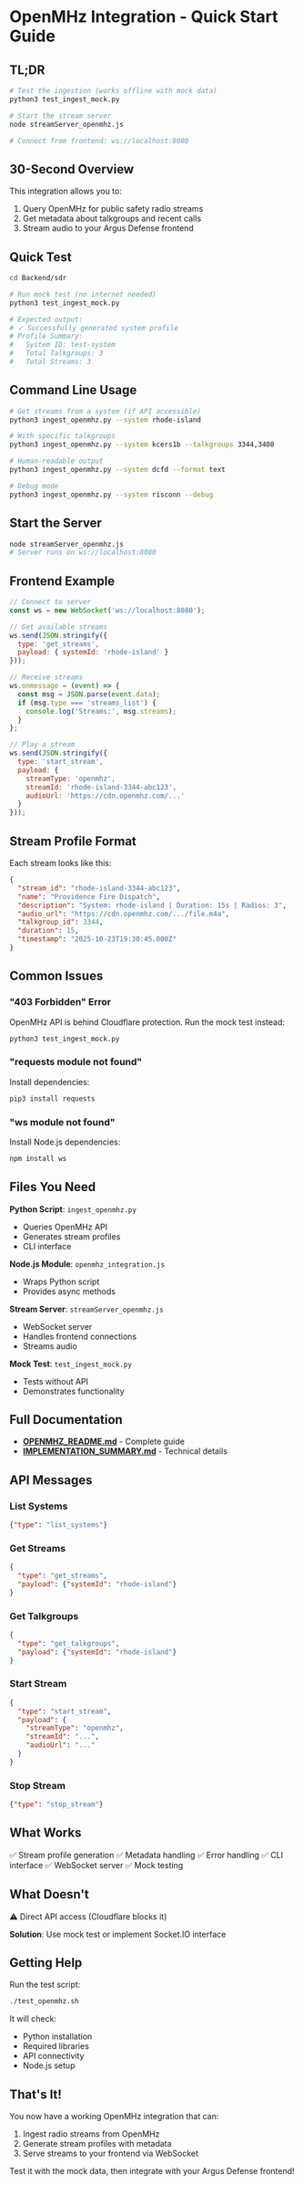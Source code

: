 # OpenMHz Integration - Quick Start Guide

## TL;DR

```bash
# Test the ingestion (works offline with mock data)
python3 test_ingest_mock.py

# Start the stream server
node streamServer_openmhz.js

# Connect from frontend: ws://localhost:8080
```

## 30-Second Overview

This integration allows you to:
1. Query OpenMHz for public safety radio streams
2. Get metadata about talkgroups and recent calls
3. Stream audio to your Argus Defense frontend

## Quick Test

```bash
cd Backend/sdr

# Run mock test (no internet needed)
python3 test_ingest_mock.py

# Expected output:
# ✓ Successfully generated system profile
# Profile Summary:
#   System ID: test-system
#   Total Talkgroups: 3
#   Total Streams: 3
```

## Command Line Usage

```bash
# Get streams from a system (if API accessible)
python3 ingest_openmhz.py --system rhode-island

# With specific talkgroups
python3 ingest_openmhz.py --system kcers1b --talkgroups 3344,3408

# Human-readable output
python3 ingest_openmhz.py --system dcfd --format text

# Debug mode
python3 ingest_openmhz.py --system risconn --debug
```

## Start the Server

```bash
node streamServer_openmhz.js
# Server runs on ws://localhost:8080
```

## Frontend Example

```javascript
// Connect to server
const ws = new WebSocket('ws://localhost:8080');

// Get available streams
ws.send(JSON.stringify({
  type: 'get_streams',
  payload: { systemId: 'rhode-island' }
}));

// Receive streams
ws.onmessage = (event) => {
  const msg = JSON.parse(event.data);
  if (msg.type === 'streams_list') {
    console.log('Streams:', msg.streams);
  }
};

// Play a stream
ws.send(JSON.stringify({
  type: 'start_stream',
  payload: {
    streamType: 'openmhz',
    streamId: 'rhode-island-3344-abc123',
    audioUrl: 'https://cdn.openmhz.com/...'
  }
}));
```

## Stream Profile Format

Each stream looks like this:

```json
{
  "stream_id": "rhode-island-3344-abc123",
  "name": "Providence Fire Dispatch",
  "description": "System: rhode-island | Duration: 15s | Radios: 3",
  "audio_url": "https://cdn.openmhz.com/.../file.m4a",
  "talkgroup_id": 3344,
  "duration": 15,
  "timestamp": "2025-10-23T19:30:45.000Z"
}
```

## Common Issues

### "403 Forbidden" Error
OpenMHz API is behind Cloudflare protection. Run the mock test instead:
```bash
python3 test_ingest_mock.py
```

### "requests module not found"
Install dependencies:
```bash
pip3 install requests
```

### "ws module not found"
Install Node.js dependencies:
```bash
npm install ws
```

## Files You Need

**Python Script**: `ingest_openmhz.py`
- Queries OpenMHz API
- Generates stream profiles
- CLI interface

**Node.js Module**: `openmhz_integration.js`
- Wraps Python script
- Provides async methods

**Stream Server**: `streamServer_openmhz.js`
- WebSocket server
- Handles frontend connections
- Streams audio

**Mock Test**: `test_ingest_mock.py`
- Tests without API
- Demonstrates functionality

## Full Documentation

- **[OPENMHZ_README.md](./OPENMHZ_README.md)** - Complete guide
- **[IMPLEMENTATION_SUMMARY.md](./IMPLEMENTATION_SUMMARY.md)** - Technical details

## API Messages

### List Systems
```json
{"type": "list_systems"}
```

### Get Streams
```json
{
  "type": "get_streams",
  "payload": {"systemId": "rhode-island"}
}
```

### Get Talkgroups
```json
{
  "type": "get_talkgroups",
  "payload": {"systemId": "rhode-island"}
}
```

### Start Stream
```json
{
  "type": "start_stream",
  "payload": {
    "streamType": "openmhz",
    "streamId": "...",
    "audioUrl": "..."
  }
}
```

### Stop Stream
```json
{"type": "stop_stream"}
```

## What Works

✅ Stream profile generation
✅ Metadata handling
✅ Error handling
✅ CLI interface
✅ WebSocket server
✅ Mock testing

## What Doesn't

⚠️ Direct API access (Cloudflare blocks it)

**Solution**: Use mock test or implement Socket.IO interface

## Getting Help

Run the test script:
```bash
./test_openmhz.sh
```

It will check:
- Python installation
- Required libraries
- API connectivity
- Node.js setup

## That's It!

You now have a working OpenMHz integration that can:
1. Ingest radio streams from OpenMHz
2. Generate stream profiles with metadata
3. Serve streams to your frontend via WebSocket

Test it with the mock data, then integrate with your Argus Defense frontend!
